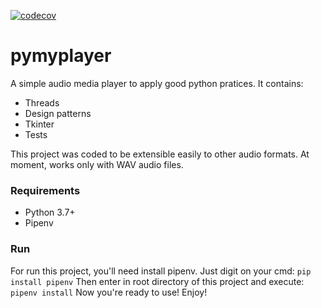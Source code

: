 [![codecov](https://codecov.io/gh/hugoespinelli/pymyplayer/branch/master/graph/badge.svg)](https://codecov.io/gh/hugoespinelli/pymyplayer)
# pymyplayer

A simple audio media player to apply good python pratices. It contains:
- Threads
- Design patterns
- Tkinter
- Tests

This project was coded to be extensible easily to other audio formats. At moment, works only with WAV audio files.

### Requirements
- Python 3.7+
- Pipenv

### Run
For run this project, you'll need install pipenv. Just digit on your cmd:
`pip install pipenv`
Then enter in root directory of this project and execute:
`pipenv install`
Now you're ready to use! Enjoy!
